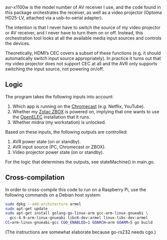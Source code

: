 avr-x1100w is the model number of AV receiver I use, and the code found in this
package orchestrates the receiver, as well as a video projector (Optoma
HD25-LV, attached via a usb-to-serial adapter).

The intention is that I never have to switch the source of my video projector
or AV receiver, and I never have to turn them on or off. Instead, this
orchestration tool looks at all the available media input sources and controls
the devices.

Theoretically, HDMI’s CEC covers a subset of these functions (e.g. it should
automatically switch input source appropriately). In practice it turns out that
my video projector does not support CEC at all and the AVR only supports
switching the input source, not powering on/off.

## Logic

The program takes the following inputs into account:

1. Which app is running on the
   [Chromecast](http://www.google.com/chrome/devices/chromecast/) (e.g.
   Netflix, YouTube).
1. Whether my [Zotac
   ZBOX](http://www.zotac.com/products/mini-pcs/zbox/nvidia/product/nvidia/detail/zbox-id82.html)
   is powered on, implying that one wants to use the
   [OpenELEC](http://openelec.tv/) installation that it runs.
1. Whether midna (my workstation) is unlocked.

Based on these inputs, the following outputs are controlled:

1. AVR power state (on or standby).
1. AVR input source (PC, Chromecast or ZBOX).
1. Video projector power state (on or standby).

For the logic that determines the outputs, see stateMachine() in main.go.

## Cross-compilation

In order to cross-compile this code to run on a Raspberry Pi, use the following
commands on a Debian host system:

```bash
sudo dpkg --add-architecture armel
sudo apt-get update
sudo apt-get install golang-go-linux-arm gcc-arm-linux-gnueabi \
  gcc-4.9-arm-linux-gnueabi libc6-dev:armel linux-libc-dev:armel
CC=arm-linux-gnueabi-gcc CGO_ENABLED=1 GOARCH=arm GOARM=5 go build
```

(The instructions are somewhat elaborate because go-rs232 needs cgo.)
